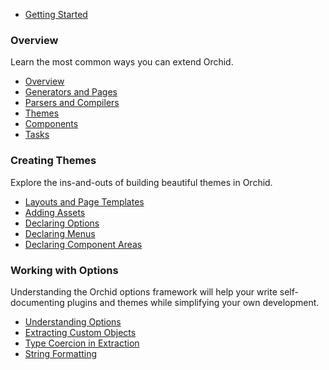 
* [Getting Started](getting-started.md)

### Overview

Learn the most common ways you can extend Orchid.

* [Overview](plugins/overview.md)
* [Generators and Pages](plugins/generators.md)
* [Parsers and Compilers](plugins/compilers.md)
* [Themes](plugins/themes.md)
* [Components](plugins/components.md)
* [Tasks](plugins/tasks.md)

### Creating Themes

Explore the ins-and-outs of building beautiful themes in Orchid.

* [Layouts and Page Templates](themes/templates.md)
* [Adding Assets](themes/assets.md)
* [Declaring Options](themes/options.md)
* [Declaring Menus](themes/menus.md)
* [Declaring Component Areas](themes/components.md)

### Working with Options

Understanding the Orchid options framework will help your write self-documenting plugins and themes while simplifying
your own development. 

* [Understanding Options](options/overview.md)
* [Extracting Custom Objects](options/extracting.md)
* [Type Coercion in Extraction](options/type-coercion.md)
* [String Formatting](options/string-formatting.md)